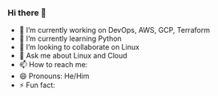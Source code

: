 ### Hi there 👋

- 🔭 I’m currently working on DevOps, AWS, GCP, Terraform
- 🌱 I’m currently learning Python
- 👯 I’m looking to collaborate on Linux
- 💬 Ask me about Linux and Cloud
- 📫 How to reach me:
- 😄 Pronouns: He/Him
- ⚡ Fun fact: 
